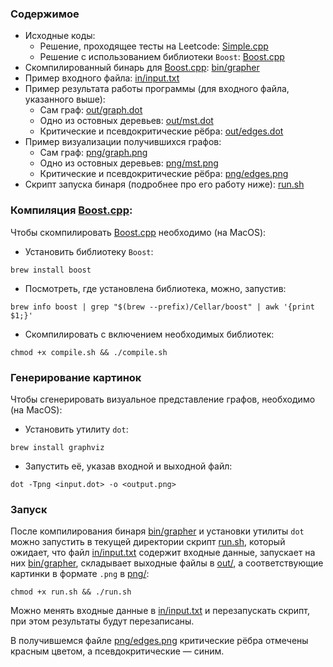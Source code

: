 ### Содержимое

* Исходные коды:
  * Решение, проходящее тесты на Leetcode: [Simple.cpp](Simple.cpp)
  * Решение с использованием библиотеки `Boost`: [Boost.cpp](Boost.cpp)
* Скомпилированный бинарь для [Boost.cpp](Boost.cpp): [bin/grapher](bin/grapher)
* Пример входного файла: [in/input.txt](in/input.txt)
* Пример результата работы программы (для входного файла, указанного выше):
  * Сам граф: [out/graph.dot](out/graph.dot)
  * Одно из остовных деревьев: [out/mst.dot](out/mst.dot)
  * Критические и псевдокритические рёбра: [out/edges.dot](out/edges.dot)
* Пример визуализации получившихся графов:
  * Сам граф: [png/graph.png](png/graph.png)
  * Одно из остовных деревьев: [png/mst.png](png/mst.png)
  * Критические и псевдокритические рёбра: [png/edges.png](png/edges.png)
* Скрипт запуска бинаря (подробнее про его работу ниже): [run.sh](run.sh)

### Компиляция [Boost.cpp](Boost.cpp):

Чтобы скомпилировать [Boost.cpp](Boost.cpp) необходимо (на MacOS):

* Установить библиотеку `Boost`:

```shell
brew install boost
```

* Посмотреть, где установлена библиотека, можно, запустив:

```shell
brew info boost | grep "$(brew --prefix)/Cellar/boost" | awk '{print $1;}'
```

* Скомпилировать с включением необходимых библиотек:

```shell
chmod +x compile.sh && ./compile.sh
```

### Генерирование картинок

Чтобы сгенерировать визуальное представление графов, необходимо (на MacOS):

* Установить утилиту `dot`:

```shell
brew install graphviz
```

* Запустить её, указав входной и выходной файл:

```shell
dot -Tpng <input.dot> -o <output.png>
```

### Запуск

После компилирования бинаря [bin/grapher](bin/grapher) и установки утилиты `dot`
можно запустить в текущей директории скрипт [run.sh](run.sh), который ожидает, 
что файл [in/input.txt](in/input.txt) содержит входные данные, запускает на них 
[bin/grapher](bin/grapher), складывает выходные файлы в [out/](out),
а соответствующие картинки в формате `.png` в [png/](png):

```shell
chmod +x run.sh && ./run.sh
```

Можно менять входные данные в [in/input.txt](in/input.txt) и перезапускать скрипт,
при этом результаты будут перезаписаны.

В получившемся файле [png/edges.png](png/edges.png) критические рёбра отмечены красным цветом,
а псевдокритические — синим.